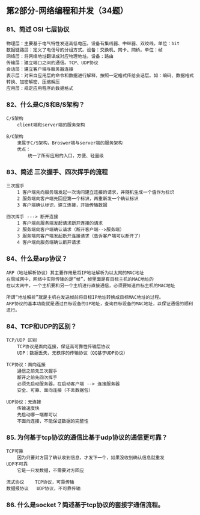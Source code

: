 ## 第2部分-网络编程和并发（34题）



### 81、简述 OSI 七层协议

```
物理层：主要基于电气特性发送高低电压。设备有集线器、中继器、双绞线。单位：bit
数据链路层：定义了电信号的分组方式。设备：交换机、网卡、网桥。单位：帧
网络层：将网络地址翻译成对应物理地址。设备：路由
传输层：建立端口之间的通信。TCP、UDP协议
会话层：建立客户端与服务器连接
表示层：对来自应用层的命令和数据进行解释，按照一定格式传给会话层。如：编码、数据格式转换、加密解密、压缩解压
应用层：规定应用程序的数据格式
```



### 82、什么是C/S和B/S架构？

```
C/S架构
	client端和server端的服务架构

B/C架构
	隶属于C/S架构，Broswer端与server端的服务架构
	优点：
		统一了所有应用的入口，方便、轻量级
```



### 83、简述 三次握手、四次挥手的流程

```
三次握手
	1 客户端先向服务端发起一次询问建立连接的请求，并随机生成一个值作为标识
	2 服务端向客户端先回应第一个标识，再重新发一个确认标识
	3 客户端确认标识，建立连接，开始传输数据
	
四次挥手 ---> 断开连接
	1 客户端向服务端发起请求断开连接的请求
	2 服务端向客户端确认请求（断开客户端-->服务端）
	3 服务端向客户端发起断开连接请求（告诉客户端可以断开了）
	4 客户端向服务端确认断开请求
```



### 84、什么是arp协议？

```
ARP（地址解析协议）其主要作用是将IP地址解析为以太网的MAC地址
在局域网中，网络中实际传输的是“帧”，帧里面是有目标主机的MAC地址的
在以太网中，一个主机要和另一个主机进行直接通信，必须要知道目标主机的MAC地址

所谓“地址解析”就是主机在发送帧前将目标IP地址转换成目标MAC地址的过程。
ARP协议的基本功能就是通过目标设备的IP地址，查询目标设备的MAC地址，以保证通信的顺利进行。
```



### 84、TCP和UDP的区别？

```
TCP/UDP 区别
	TCP协议是面向连接，保证高可靠性传输层协议
	UDP：数据丢失，无秩序的传输协议（QQ基于UDP协议）
	
TCP协议：面向连接
	通信之前先三次握手
	断开之前先四次挥手
	必须先启动服务器，在启动客户端 --> 连接服务器
	安全、可靠、面向连接（不丢数据包）

UDP协议：无连接
	传输速度快
	先启动哪一端都可以
	不面向连接，不能保证数据的完整性
```



### 85. 为何基于tcp协议的通信比基于udp协议的通信更可靠？

```
TCP可靠
	因为只要对方回了确认收到信息，才发下一个，如果没收到确认信息就重发
UDP不可靠
	它是一只发数据，不需要对方回应

流式协议	TCP协议，可靠传输
数据报协议	UDP协议，不可靠传输	
```



### 86. 什么是socket？简述基于tcp协议的套接字通信流程。

```

```









